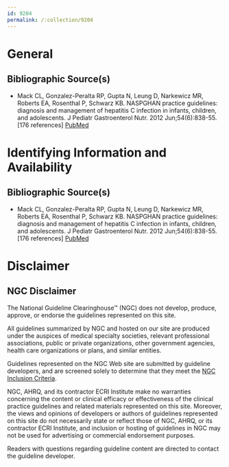 ```yaml
---
id: 9204
permalink: /:collection/9204
---
```


# General

## Bibliographic Source(s)

- Mack CL, Gonzalez-Peralta RP, Gupta N, Leung D, Narkewicz MR, Roberts EA, Rosenthal P, Schwarz KB. NASPGHAN practice guidelines: diagnosis and management of hepatitis C infection in infants, children, and adolescents. J Pediatr Gastroenterol Nutr. 2012 Jun;54(6):838-55. [176 references] [ PubMed ](http://www.ncbi.nlm.nih.gov/entrez/query.fcgi?cmd=Retrieve&db=pubmed&dopt=Abstract&list_uids=22487950)

# Identifying Information and Availability

## Bibliographic Source(s)

- Mack CL, Gonzalez-Peralta RP, Gupta N, Leung D, Narkewicz MR, Roberts EA, Rosenthal P, Schwarz KB. NASPGHAN practice guidelines: diagnosis and management of hepatitis C infection in infants, children, and adolescents. J Pediatr Gastroenterol Nutr. 2012 Jun;54(6):838-55. [176 references] [ PubMed ](http://www.ncbi.nlm.nih.gov/entrez/query.fcgi?cmd=Retrieve&db=pubmed&dopt=Abstract&list_uids=22487950)

# Disclaimer

## NGC Disclaimer

The National Guideline Clearinghouse™ (NGC) does not develop, produce, approve, or endorse the guidelines represented on this site.

All guidelines summarized by NGC and hosted on our site are produced under the auspices of medical specialty societies, relevant professional associations, public or private organizations, other government agencies, health care organizations or plans, and similar entities.

Guidelines represented on the NGC Web site are submitted by guideline developers, and are screened solely to determine that they meet the [NGC Inclusion Criteria](/help-and-about/summaries/inclusion-criteria).

NGC, AHRQ, and its contractor ECRI Institute make no warranties concerning the content or clinical efficacy or effectiveness of the clinical practice guidelines and related materials represented on this site. Moreover, the views and opinions of developers or authors of guidelines represented on this site do not necessarily state or reflect those of NGC, AHRQ, or its contractor ECRI Institute, and inclusion or hosting of guidelines in NGC may not be used for advertising or commercial endorsement purposes.

Readers with questions regarding guideline content are directed to contact the guideline developer.

